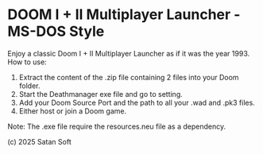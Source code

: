 # DOOM I + II Multiplayer Launcher - MS-DOS Style

Enjoy a classic Doom I + II Multiplayer Launcher as if it was the year 1993.
How to use:
1. Extract the content of the .zip file containing 2 files into your Doom folder.
2. Start the Deathmanager exe file and go to setting.
3. Add your Doom Source Port and the path to all your .wad and .pk3 files.
4. Either host or join a Doom game.

Note: The .exe file require the resources.neu file as a dependency.

(c) 2025 Satan Soft
